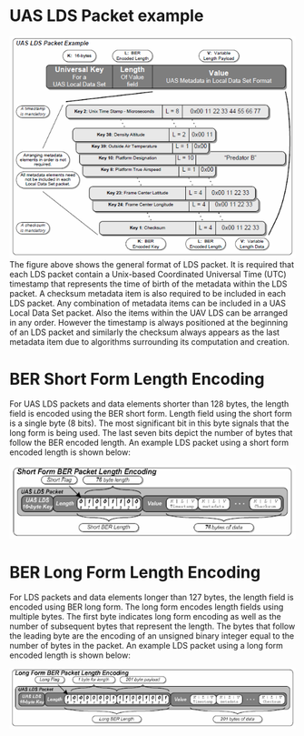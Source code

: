 # UAS LDS Packet example

![UAS LDS Packet ](./LDSPacket.png)
The figure above shows the general format of LDS packet. It is required that each LDS packet contain a Unix-based Coordinated Universal Time (UTC) timestamp that represents the time of birth of the metadata within the LDS packet. A checksum metadata item is also required to be included in each LDS packet. Any combination of metadata items can be included in a UAS Local Data Set packet. Also the items within the UAV LDS can be arranged in any order. However the timestamp is always positioned at the beginning of an LDS packet and similarly the checksum always appears as the last metadata item due to algorithms surrounding its computation and creation.

# BER Short Form Length Encoding

For UAS LDS packets and data elements shorter than 128 bytes, the length field is encoded using the BER short form. Length field using the short form is a single byte (8 bits). The most significant bit in this byte signals that the long form is being used. The last seven bits depict the number of bytes that follow the BER encoded length. An example LDS packet using a short form encoded length is shown below:

![Short form](./ShortBER.png)

# BER Long Form Length Encoding

For LDS packets and data elements longer than 127 bytes, the length field is encoded using BER long form. The long form encodes length fields using multiple bytes. The first byte indicates long form encoding as well as the number of subsequent bytes that represent the length. The bytes that follow the leading byte are the encoding of an unsigned binary integer equal to the number of bytes in the packet. An example LDS packet using a long form encoded length is shown below:

![Long form](./LongBER.png)
